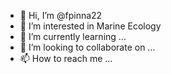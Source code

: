 - 👋 Hi, I’m @fpinna22
- 👀 I’m interested in Marine Ecology
- 🌱 I’m currently learning ...
- 💞️ I’m looking to collaborate on ...
- 📫 How to reach me ...

<!---
fpinna22/fpinna22 is a ✨ special ✨ repository because its `README.md` (this file) appears on your GitHub profile.
You can click the Preview link to take a look at your changes.
--->
